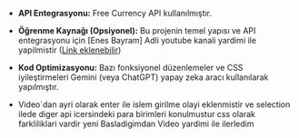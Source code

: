 * **API Entegrasyonu:** Free Currency API kullanılmıştır.
* **Öğrenme Kaynağı (Opsiyonel):** Bu projenin temel yapısı ve API entegrasyonu için [Enes Bayram] Adli youtube kanali yardimi ile yapilmistir  ([Link eklenebilir](https://youtu.be/zM-xFbrz40s?list=PLURN6mxdcwL-xIXzq92ZJN9yRW7Q0mjzw))
* **Kod Optimizasyonu:** Bazı fonksiyonel düzenlemeler ve CSS iyileştirmeleri Gemini (veya ChatGPT) yapay zeka aracı kullanılarak yapılmıştır.

* Video`dan ayri olarak enter ile islem girilme olayi eklenmistir ve selection ilede diger api icersindeki para birimleri konulmustur css olarak farkliliklari vardir yeni Basladigimdan Video yardimi ile ilerledim
